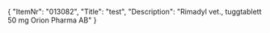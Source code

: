 {
  "ItemNr": "013082",
  "Title": "test",
  "Description": "Rimadyl vet., tuggtablett 50 mg Orion Pharma AB"
}